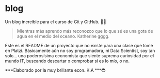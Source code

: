 # blog
Un blog increíble para el curso de Git y GitHub. 👾👾

> Mientras más aprendo más reconozco que lo que sé es una gota de agua en el medio del oceano. 
> Katherine gggg.

Este es el README de un proyecto que no existe para una clase que tomé en Platzi. Básicamente aún no soy programadora, ni Data Scientist, soy tan solo... una poderosísima economista que siente suprema curiosidad por el mundo IT, buscando descartar o comprobar si es lo mío, o no. 

***Elaborado por la muy brillante econ. K.A ***😎